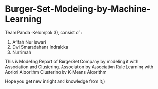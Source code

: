 # Burger-Set-Modeling-by-Machine-Learning
Team Panda (Kelompok 3), consist of : 
  1. Afifah Nur Iswari
  2. Dwi Smaradahana Indraloka
  3. Nurrimah
  
This is Modeling Report of BurgerSet Company by modeling it with Association and Clustering.
Association by Association Rule Learning with Apriori Algorithm
Clustering by K-Means Algorithm

Hope you get new insight and knowledge from it;)
